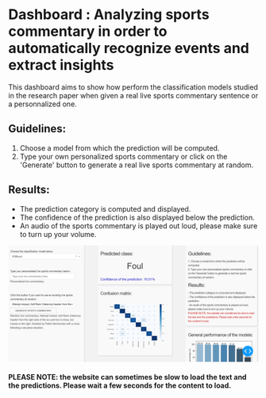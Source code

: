 # Dashboard : Analyzing sports commentary in order to automatically recognize events and extract insights


This dashboard aims to show how perform the classification models studied in the research paper when given a real live sports commentary sentence or a personnalized one.




## Guidelines:
1. Choose a model from which the prediction will be computed.
2. Type your own personalized sports commentary or click on the 'Generate' button to generate a real live sports commentary at random.

## Results:
- The prediction category is computed and displayed.
- The confidence of the prediction is also displayed below the prediction.
- An audio of the sports commentary is played out loud, please make sure to turn up your volume.


![alt text](https://github.com/yanismiraoui/dash-models/blob/master/screenshot_app.jpg)

#### PLEASE NOTE: the website can sometimes be slow to load the text and the predictions. Please wait a few seconds for the content to load.
